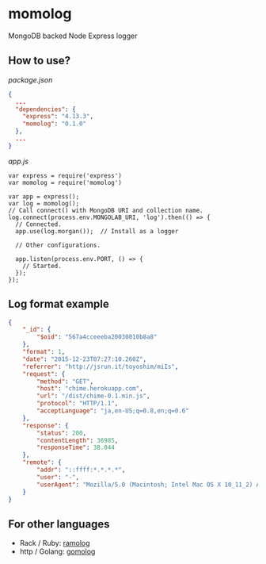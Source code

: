 # momolog
MongoDB backed Node Express logger

## How to use?
*package.json*
```json
{
  ...
  "dependencies": {
    "express": "4.13.3",
    "momolog": "0.1.0"
  },
  ...
}
```

*app.js*
```node
var express = require('express')
var momolog = require('momolog')

var app = express();
var log = momolog();
// Call connect() with MongoDB URI and collection name.
log.connect(process.env.MONGOLAB_URI, 'log').then(() => {
  // Connected.
  app.use(log.morgan());  // Install as a logger

  // Other configurations.

  app.listen(process.env.PORT, () => {
    // Started.
  });
});
```

## Log format example
```json
{
    "_id": {
        "$oid": "567a4cceeeba20030010b8a8"
    },
    "format": 1,
    "date": "2015-12-23T07:27:10.260Z",
    "referrer": "http://jsrun.it/toyoshim/miIs",
    "request": {
        "method": "GET",
        "host": "chime.herokuapp.com",
        "url": "/dist/chime-0.1.min.js",
        "protocol": "HTTP/1.1",
        "acceptLanguage": "ja,en-US;q=0.8,en;q=0.6"
    },
    "response": {
        "status": 200,
        "contentLength": 36985,
        "responseTime": 38.044
    },
    "remote": {
        "addr": "::ffff:*.*.*.*",
        "user": "-",
        "userAgent": "Mozilla/5.0 (Macintosh; Intel Mac OS X 10_11_2) AppleWebKit/537.36 (KHTML, like Gecko) Chrome/47.0.2526.106 Safari/537.36"
    }
}
```

## For other languages

- Rack / Ruby: [ramolog](https://github.com/toyoshim/ramolog)
- http / Golang: [gomolog](https://github.com/toyoshim/gomolog)